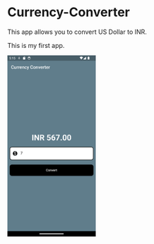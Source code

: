 # Currency-Converter

This app allows you to convert US Dollar to INR.

This is my first app.

<img src = "./Output.png" alt = "Currency Converter App" width = "200"> 
